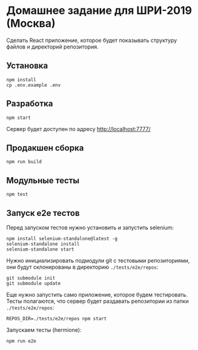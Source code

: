 # Домашнее задание для ШРИ-2019 (Москва)

Сделать React приложение, которое будет показывать структуру файлов и директорий репозитория.

## Установка

    npm install
    cp .env.example .env

## Разработка

    npm start

Сервер будет доступен по адресу [http://localhost:7777/](http://localhost:7777/)
    
## Продакшен сборка

    npm run build
    
## Модульные тесты

    npm test

## Запуск e2e тестов

Перед запуском тестов нужно установить и запустить selenium:

    npm install selenium-standalone@latest -g
    selenium-standalone install 
    selenium-standalone start

Нужно инициализировать подмодули git с тестовыми репозиториями, 
они будут склонированы в директорию `./tests/e2e/repos`:

    git submodule init
    git submodule update  

Еще нужно запустить само приложение, которое будем тестировать.
Тесты полагаются, что сервер будет раздавать репозитории из папки `./tests/e2e/repos`:  

    REPOS_DIR=./tests/e2e/repos npm start

Запускаем тесты (hermione):

    npm run e2e

